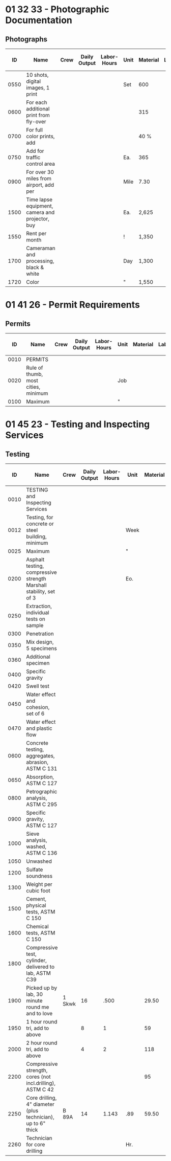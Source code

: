 # 01 32 33 - Photographic Documentation

## Photographs

| ID   | Name                                                                 | Crew | Daily Output | Labor-Hours | Unit | Material | Labor | Equipment | Total | Total Incl O&P |
|------|----------------------------------------------------------------------|------|--------------|-------------|------|----------|-------|-----------|-------|----------------|
| 0550 | 10 shots, digital images, 1 print                                    |      |              |             | Set  | 600      |       |           | 600   | 660            |
| 0600 | For each additional print from fly-over                              |      |              |             |      | 315      |       |           | 315   | 345            |
| 0700 | For full color prints, add                                           |      |              |             |      | 40 %     |       |           |       |                |
| 0750 | Add for traffic control area                                         |      |              |             | Ea.  | 365      |       |           | 365   | 400            |
| 0900 | For over 30 miles from airport, add per                              |      |              |             | Mile | 7.30     |       |           | 7.30  | 8.05           |
| 1500 | Time lapse equipment, camera and projector, buy                      |      |              |             | Ea.  | 2,625    |       |           | 2,625 | 2,900          |
| 1550 | Rent per month                                                       |      |              |             | !    | 1,350    |       |           | 1,350 | 1,475          |
| 1700 | Cameraman and processing, black & white                              |      |              |             | Day  | 1,300    |       |           | 1,300 | 1,450          |
| 1720 | Color                                                                |      |              |             | "    | 1,550    |       |           | 1,550 | 1,700          |

# 01 41 26 - Permit Requirements

## Permits

| ID   | Name                                                                 | Crew | Daily Output | Labor-Hours | Unit | Material | Labor | Equipment | Total | Total Incl O&P |
|------|----------------------------------------------------------------------|------|--------------|-------------|------|----------|-------|-----------|-------|----------------|
| 0010 | PERMITS                                                              |      |              |             |      |          |       |           |       |                |
| 0020 | Rule of thumb, most cities, minimum                                  |      |              |             | Job  |          |       |           | .50 % | .50 %          |
| 0100 | Maximum                                                              |      |              |             | "    |          |       |           | 2 %   | 2%             |

# 01 45 23 - Testing and Inspecting Services

## Testing

| ID   | Name                                                                 | Crew | Daily Output | Labor-Hours | Unit | Material | Labor | Equipment | Total | Total Incl O&P |
|------|----------------------------------------------------------------------|------|--------------|-------------|------|----------|-------|-----------|-------|----------------|
| 0010 | TESTING and Inspecting Services                                      |      |              |             |      |          |       |           |       |                |
| 0012 | Testing, for concrete or steel building, minimum                     |      |              |             | Week |          |       |           | 4,585 | 5,045          |
| 0025 | Maximum                                                              |      |              |             | "    |          |       |           | 6,005 | 6,605          |
| 0200 | Asphalt testing, compressive strength Marshall stability, set of 3   |      |              |             | Eo.  |          |       |           | 545   | 600            |
| 0250 | Extraction, individual tests on sample                               |      |              |             |      |          |       |           | 236   | 260            |
| 0300 | Penetration                                                          |      |              |             |      |          |       |           | 91    | 100            |
| 0350 | Mix design, 5 specimens                                              |      |              |             |      |          |       |           | 182   | 200            |
| 0360 | Additional specimen                                                  |      |              |             |      |          |       |           | 361   | 40             |
| 0400 | Specific gravity                                                     |      |              |             |      |          |       |           | 53    | 58             |
| 0420 | Swell test                                                           |      |              |             |      |          |       |           | 64    | 70             |
| 0450 | Water effect and cohesion, set of 6                                  |      |              |             |      |          |       |           | 182   | 200            |
| 0470 | Water effect and plastic flow                                        |      |              |             |      |          |       |           | 64    | 70             |
| 0600 | Concrete testing, aggregates, abrasion, ASTM C 131                   |      |              |             |      |          |       |           | 205   | 225            |
| 0650 | Absorption, ASTM C 127                                               |      |              |             |      |          |       |           | 77    | 85             |
| 0800 | Petrographic analysis, ASTM C 295                                    |      |              |             |      |          |       |           | 910   | 1,000          |
| 0900 | Specific gravity, ASTM C 127                                         |      |              |             |      |          |       |           | 77    | 85             |
| 1000 | Sieve analysis, washed, ASTM C 136                                   |      |              |             |      |          |       |           | 130   | 140            |
| 1050 | Unwashed                                                             |      |              |             |      |          |       |           | 130   | 140            |
| 1200 | Sulfate soundness                                                    |      |              |             |      |          |       |           | 182   | 200            |
| 1300 | Weight per cubic foot                                                |      |              |             |      |          |       |           | 80    | 88             |
| 1500 | Cement, physical tests, ASTM C 150                                   |      |              |             |      |          |       |           | 320   | 350            |
| 1600 | Chemical tests, ASTM C 150                                           |      |              |             |      |          |       |           | 245   | 270            |
| 1800 | Compressive test, cylinder, delivered to lab, ASTM C39               |      |              |             |      |          |       |           | 36    | 40             |
| 1900 | Picked up by lab, 30 minute round me and to love                     | 1 Skwk | 16         | .500        |      | 29.50    |       |           | 29.50 | 44             |
| 1950 | 1 hour round tri, add to above                                       |      | 8            | 1           |      | 59       |       |           | 59    | 88.50          |
| 2000 | 2 hour round tri, add to above                                       |      | 4            | 2           |      | 118      |       |           | 118   | 177            |
| 2200 | Compressive strength, cores (not incl.drilling), ASTM C 42           |      |              |             |      | 95       |       |           | 95    | 105            |
| 2250 | Core drilling, 4" diameter (plus technician), up to 6" thick         | B 89A | 14          | 1.143       | .89  | 59.50    | 8.50  |           | 68.89 | 100            |
| 2260 | Technician for core drilling                                         |      |              |             | Hr.  |          |       |           | 50    | 55             |